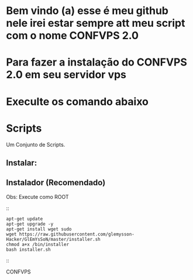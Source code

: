 # Bem vindo (a) esse é meu github nele irei estar sempre att meu script com o nome CONFVPS 2.0 
# Para fazer a instalação do CONFVPS 2.0 em seu servidor vps
# Execulte os comando abaixo


Scripts
==========
Um Conjunto de Scripts.

Instalar:
---------

Instalador (Recomendado)
------------------------

Obs: Execute como ROOT

::

    apt-get update
    apt-get upgrade -y
    apt-get install wget sudo
    wget https://raw.githubusercontent.com/glemysson-Hacker/GlEmYsSoN/master/installer.sh
    chmod a+x /bin/installer
    bash installer.sh


::

CONFVPS
